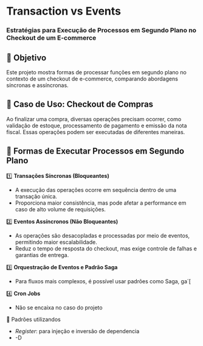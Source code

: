 # Transaction vs Events  
### Estratégias para Execução de Processos em Segundo Plano no Checkout de um E-commerce  

## 📌 Objetivo  
Este projeto mostra formas de processar funções em segundo plano no contexto de um checkout de e-commerce, comparando abordagens síncronas e assíncronas.  

## 🚀 Caso de Uso: Checkout de Compras  
Ao finalizar uma compra, diversas operações precisam ocorrer, como validação de estoque, processamento de pagamento e emissão da nota fiscal. Essas operações podem ser executadas de diferentes maneiras.

## 🔄 Formas de Executar Processos em Segundo Plano  
1️⃣ **Transações Síncronas (Bloqueantes)**  
   - A execução das operações ocorre em sequência dentro de uma transação única.  
   - Proporciona maior consistência, mas pode afetar a performance em caso de alto volume de requisições.  

2️⃣ **Eventos Assíncronos (Não Bloqueantes)**  
   - As operações são desacopladas e processadas por meio de eventos, permitindo maior escalabilidade.  
   - Reduz o tempo de resposta do checkout, mas exige controle de falhas e garantias de entrega.  

3️⃣ **Orquestração de Eventos e Padrão Saga**  
   - Para fluxos mais complexos, é possível usar padrões como Saga, ga´[

4️⃣ **Cron Jobs**  
   - Não se encaixa no caso do projeto


📌 Padrões utilizandos
- *Register*: para injeção e inversão de dependencia
- -D

